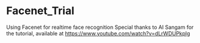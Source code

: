 # Facenet_Trial
Using Facenet for realtime face recognition
Special thanks to AI Sangam for the tutorial, available at https://www.youtube.com/watch?v=dLrWDUPkpIg
